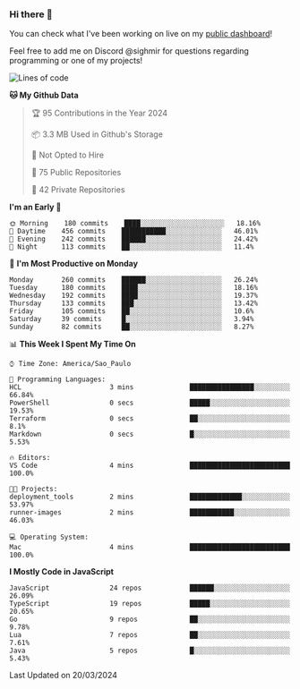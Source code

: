 ### Hi there 👋

<!--
**guicaulada/guicaulada** is a ✨ _special_ ✨ repository because its `README.md` (this file) appears on your GitHub profile.

Here are some ideas to get you started:

- 🔭 I’m currently working on ...
- 🌱 I’m currently learning ...
- 👯 I’m looking to collaborate on ...
- 🤔 I’m looking for help with ...
- 💬 Ask me about ...
- 📫 How to reach me: ...
- 😄 Pronouns: ...
- ⚡ Fun fact: ...
-->

You can check what I've been working on live on my [public dashboard](https://guicaulada.grafana.net/public-dashboards/7b7f644500ec4e6cb5d7a4e7b5ed0dab)!

Feel free to add me on Discord @sighmir for questions regarding programming or one of my projects!

<!--START_SECTION:waka-->
![Lines of code](https://img.shields.io/badge/From%20Hello%20World%20I%27ve%20Written-16.3%20million%20lines%20of%20code-blue)

**🐱 My Github Data** 

> 🏆 95 Contributions in the Year 2024
 > 
> 📦 3.3 MB Used in Github's Storage 
 > 
> 🚫 Not Opted to Hire
 > 
> 📜 75 Public Repositories 
 > 
> 🔑 42 Private Repositories  
 > 
**I'm an Early 🐤** 

```text
🌞 Morning    180 commits    ████░░░░░░░░░░░░░░░░░░░░░   18.16% 
🌆 Daytime    456 commits    ███████████░░░░░░░░░░░░░░   46.01% 
🌃 Evening    242 commits    ██████░░░░░░░░░░░░░░░░░░░   24.42% 
🌙 Night      113 commits    ██░░░░░░░░░░░░░░░░░░░░░░░   11.4%

```
📅 **I'm Most Productive on Monday** 

```text
Monday       260 commits    ██████░░░░░░░░░░░░░░░░░░░   26.24% 
Tuesday      180 commits    ████░░░░░░░░░░░░░░░░░░░░░   18.16% 
Wednesday    192 commits    ████░░░░░░░░░░░░░░░░░░░░░   19.37% 
Thursday     133 commits    ███░░░░░░░░░░░░░░░░░░░░░░   13.42% 
Friday       105 commits    ██░░░░░░░░░░░░░░░░░░░░░░░   10.6% 
Saturday     39 commits     █░░░░░░░░░░░░░░░░░░░░░░░░   3.94% 
Sunday       82 commits     ██░░░░░░░░░░░░░░░░░░░░░░░   8.27%

```


📊 **This Week I Spent My Time On** 

```text
⌚︎ Time Zone: America/Sao_Paulo

💬 Programming Languages: 
HCL                      3 mins              ████████████████░░░░░░░░░   66.84% 
PowerShell               0 secs              █████░░░░░░░░░░░░░░░░░░░░   19.53% 
Terraform                0 secs              ██░░░░░░░░░░░░░░░░░░░░░░░   8.1% 
Markdown                 0 secs              █░░░░░░░░░░░░░░░░░░░░░░░░   5.53%

🔥 Editors: 
VS Code                  4 mins              █████████████████████████   100.0%

🐱‍💻 Projects: 
deployment_tools         2 mins              █████████████░░░░░░░░░░░░   53.97% 
runner-images            2 mins              ███████████░░░░░░░░░░░░░░   46.03%

💻 Operating System: 
Mac                      4 mins              █████████████████████████   100.0%

```

**I Mostly Code in JavaScript** 

```text
JavaScript               24 repos            ██████░░░░░░░░░░░░░░░░░░░   26.09% 
TypeScript               19 repos            █████░░░░░░░░░░░░░░░░░░░░   20.65% 
Go                       9 repos             ██░░░░░░░░░░░░░░░░░░░░░░░   9.78% 
Lua                      7 repos             ██░░░░░░░░░░░░░░░░░░░░░░░   7.61% 
Java                     5 repos             █░░░░░░░░░░░░░░░░░░░░░░░░   5.43%

```



 Last Updated on 20/03/2024
<!--END_SECTION:waka-->
